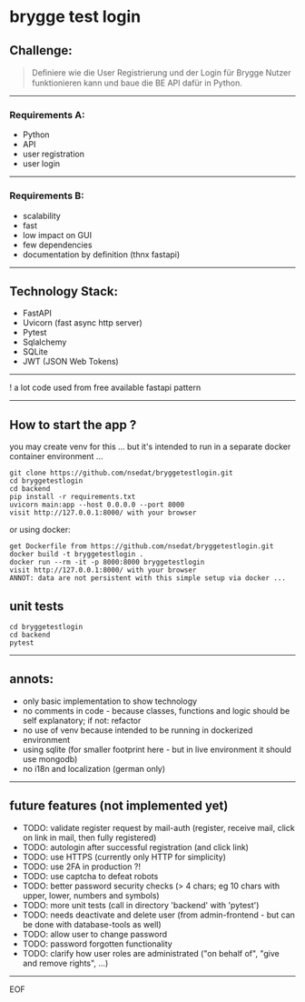 # brygge test login

## Challenge:
>
> Deﬁniere wie die User Registrierung und der Login für Brygge Nutzer funktionieren kann und baue
die BE API dafür in Python.
>
---
###
### Requirements A:
* Python
* API
* user registration
* user login
---
### Requirements B:
* scalability
* fast
* low impact on GUI
* few dependencies
* documentation by definition (thnx fastapi)
---
## Technology Stack:
* FastAPI
* Uvicorn (fast async http server)
* Pytest
* Sqlalchemy
* SQLite
* JWT (JSON Web Tokens)
---
! a lot code used from free available fastapi pattern

---

## How to start the app ?
you may create venv for this ... but it's intended to run in a separate docker container environment ...
```
git clone https://github.com/nsedat/bryggetestlogin.git
cd bryggetestlogin
cd backend
pip install -r requirements.txt
uvicorn main:app --host 0.0.0.0 --port 8000
visit http://127.0.0.1:8000/ with your browser
```

or using docker:
```
get Dockerfile from https://github.com/nsedat/bryggetestlogin.git
docker build -t bryggetestlogin .
docker run --rm -it -p 8000:8000 bryggetestlogin
visit http://127.0.0.1:8000/ with your browser
ANNOT: data are not persistent with this simple setup via docker ...
```


## unit tests
```
cd bryggetestlogin
cd backend
pytest
```
---

## annots:
* only basic implementation to show technology
* no comments in code - because classes, functions and logic should be self explanatory; if not: refactor
* no use of venv because intended to be running in dockerized environment
* using sqlite (for smaller footprint here - but in live environment it should use mongodb)
* no i18n and localization (german only)

---

## future features (not implemented yet)

* TODO: validate register request by mail-auth (register, receive mail, click on link in mail, then fully registered)
* TODO: autologin after successful registration (and click link)
* TODO: use HTTPS (currently only HTTP for simplicity)
* TODO: use 2FA in production ?!
* TODO: use captcha to defeat robots
* TODO: better password security checks (> 4 chars; eg 10 chars with upper, lower, numbers and symbols)
* TODO: more unit tests (call in directory 'backend' with 'pytest')
* TODO: needs deactivate and delete user (from admin-frontend - but can be done with database-tools as well)
* TODO: allow user to change password
* TODO: password forgotten functionality
* TODO: clarify how user roles are administrated ("on behalf of", "give and remove rights", ...)

---

EOF
